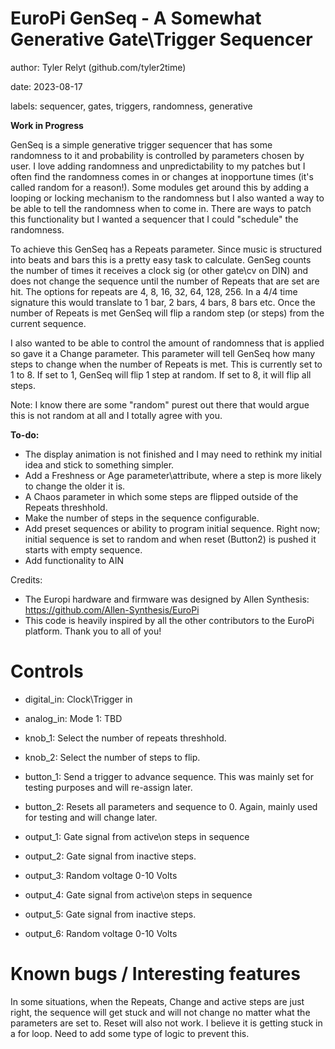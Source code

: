 # EuroPi GenSeq - A Somewhat Generative Gate\Trigger Sequencer

author: Tyler Relyt (github.com/tyler2time)

date: 2023-08-17

labels: sequencer, gates, triggers, randomness, generative

**Work in Progress**

GenSeq is a simple generative trigger sequencer that has some randomness to it and 
probability is controlled by parameters chosen by user. I love adding randomness and unpredictability 
to my patches but I often find the randomness comes in or changes at inopportune times (it's called random for a reason!).
Some modules get around this by adding a looping or locking mechanism to the randomness but I also wanted a way to be able to tell the
randomness when to come in. There are ways to patch this functionality but I wanted a sequencer that I could "schedule" the randomness.

To achieve this GenSeq has a Repeats parameter. Since music is structured into beats and bars this is a pretty easy task to calculate.
GenSeg counts the number of times it receives a clock sig (or other gate\cv on DIN) and does not change the sequence until the number of Repeats
that are set are hit. The options for repeats are 4, 8, 16, 32, 64, 128, 256. In a 4/4 time signature this would translate to 1 bar, 2 bars, 4 bars, 8 bars etc.
Once the number of Repeats is met GenSeq will flip a random step (or steps) from the current sequence.

I also wanted to be able to control the amount of randomness that is applied so gave it a Change parameter.  This parameter will tell GenSeq how
many steps to change when the number of Repeats is met. This is currently set to 1 to 8. If set to 1, GenSeq will flip 1 step at random. If set to 8, it will flip all steps.

Note: I know there are some "random" purest out there that would argue this is not random at all and I totally agree with you.

**To-do:**  
-  The display animation is not finished and I may need to rethink my initial idea and stick to something simpler.
-  Add a Freshness or Age parameter\attribute, where a step is more likely to change the older it is.
-  A Chaos parameter in which some steps are flipped outside of the Repeats threshhold.
-  Make the number of steps in the sequence configurable.
-  Add preset sequences or ability to program initial sequence.  Right now; initial sequence is set to random and when reset (Button2) is
pushed it starts with empty sequence.
-  Add functionality to AIN 



Credits:
- The Europi hardware and firmware was designed by Allen Synthesis:
https://github.com/Allen-Synthesis/EuroPi
- This code is heavily inspired by all the other contributors to the EuroPi platform. Thank you to all of you!

# Controls

- digital_in: Clock\Trigger in
- analog_in: Mode 1: TBD

- knob_1: Select the number of repeats threshhold.
- knob_2: Select the number of steps to flip.

- button_1: Send a trigger to advance sequence.  This was mainly set for testing purposes and will re-assign later.
- button_2: Resets all parameters and sequence to 0.  Again, mainly used for testing and will change later.

- output_1: Gate signal from active\on steps in sequence 
- output_2: Gate signal from inactive steps.
- output_3: Random voltage 0-10 Volts
- output_4: Gate signal from active\on steps in sequence 
- output_5: Gate signal from inactive steps.
- output_6: Random voltage 0-10 Volts



# Known bugs / Interesting features
In some situations, when the Repeats, Change and active steps are just right, the sequence will get stuck and will not change no matter what the parameters
are set to.  Reset will also not work.  I believe it is getting stuck in a for loop.  Need to add some type of logic to prevent this.
